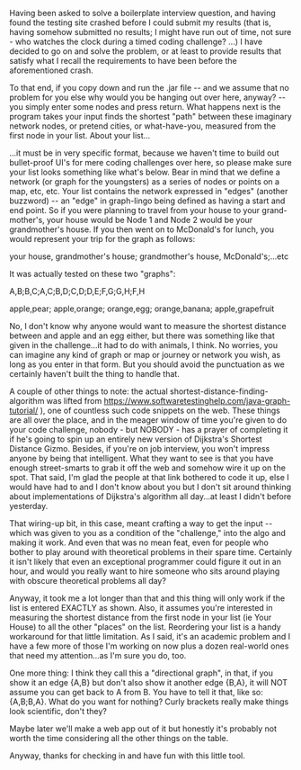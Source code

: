 Having been asked to solve a boilerplate interview question, and having found the testing site crashed before
I could submit my results (that is, having somehow submitted no results; I might have run out of time, 
not sure - who watches the clock during a timed coding challenge? ...) I have decided to go on and solve the problem,
or at least to provide results that satisfy what I recall the requirements to have been before the aforementioned
crash.

To that end, if you copy down and run the .jar file -- and we assume that no problem for you else why would you
be hanging out over here, anyway? -- you simply enter some nodes and press return.  What happens next is 
the program takes your input finds the shortest "path" between these imaginary network nodes, or pretend cities,
or what-have-you, measured from the first node in your list. About your list...

...it must  be in very specific format, because we haven't time to build out bullet-proof UI's for mere coding
challenges over here, so please make sure your list looks something like what's below.  Bear in mind that we define
a network (or graph for the youngsters) as a series of nodes or points on a map, etc, etc.  Your list contains
the network expressed in "edges" (another buzzword) -- an "edge" in graph-lingo being defined as having a start and
end point.  So if you were planning to travel from your house to your grand-mother's, your house would be Node 1 and
Node 2 would be your grandmother's house.  If you then went on to McDonald's for lunch, you would represent your
trip for the graph as follows:

your house, grandmother's house; grandmother's house, McDonald's;...etc

It was actually tested on these two "graphs":

  A,B;B,C;A,C;B,D;C,D;D,E;F,G;G,H;F,H
  
  apple,pear; apple,orange; orange,egg; orange,banana; apple,grapefruit

No, I don't know why anyone would want to measure the shortest distance between and apple and an egg either, but
there was something like that given in the challenge...it had to do with animals, I think.  No worries, 
you can imagine any kind of graph  or map or journey or network you wish, as long as you enter in that form. But you should avoid the punctuation as we certainly haven't built the thing to handle that.

A couple of other things to note: the actual shortest-distance-finding-algorithm was lifted from 
https://www.softwaretestinghelp.com/java-graph-tutorial/ ), one of countless such code snippets on the web. These things are all over the place, and in the meager window of time you're given to do your code challenge, nobody - but NOBODY - has a prayer of completing it if he's going to spin up an entirely new version of Dijkstra's Shortest Distance Gizmo.  Besides, if you're on job interview, you won't impress anyone by being that intelligent.  What they want to see is that you have enough street-smarts to grab it off the web and somehow wire it up on the spot.  That said, I'm glad the people at that link 
bothered to code it up, else I would have had to and I don't know about you but I don't sit around thinking about implementations of Dijkstra's algorithm all day...at least I didn't before yesterday.

That wiring-up bit, in this case, meant crafting a way to get the input -- which was given to you as a condition
of the "challenge," into the algo and making it work.  And even that was no mean feat, even for people who
bother to play around with theoretical problems in their spare time.  Certainly it isn't likely that even an
exceptional programmer could figure it out in an hour, and would you really want to hire someone who sits around 
playing with obscure theoretical problems all day?

Anyway, it took me a lot longer than that and this thing will only work if the list is entered EXACTLY as shown.
Also, it assumes you're interested in measuring the shortest distance from the first node in your list (ie Your House)
to all the other "places" on the list.  Reordering your list is a handy workaround for that little limitation. As I said, it's an academic problem and I have a few more of those I'm working on now plus a dozen real-world ones that need my attention...as I'm sure you do, too.

One more thing: I think they call this a "directional graph", in that, if you show it an edge {A,B} but don't 
also show it another edge {B,A}, it will NOT assume you can get back to A from B.  You have to tell it that, like so:
{A,B;B,A}.  What do you want for nothing?  Curly brackets really make things look scientific, don't they?

Maybe later we'll make a web app out of it but honestly it's probably not worth the time considering all the other things on the table.

Anyway, thanks for checking in and have fun with this little tool.  
